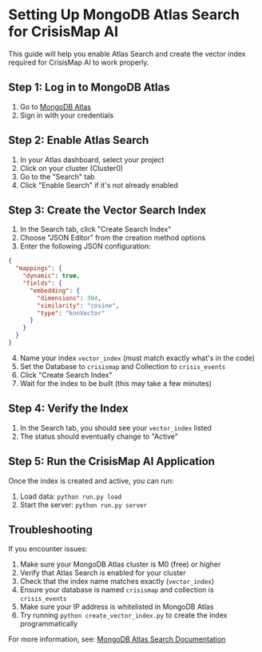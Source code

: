 # Setting Up MongoDB Atlas Search for CrisisMap AI

This guide will help you enable Atlas Search and create the vector index required for CrisisMap AI to work properly.

## Step 1: Log in to MongoDB Atlas

1. Go to [MongoDB Atlas](https://cloud.mongodb.com/)
2. Sign in with your credentials

## Step 2: Enable Atlas Search

1. In your Atlas dashboard, select your project
2. Click on your cluster (Cluster0)
3. Go to the "Search" tab
4. Click "Enable Search" if it's not already enabled

## Step 3: Create the Vector Search Index

1. In the Search tab, click "Create Search Index"
2. Choose "JSON Editor" from the creation method options
3. Enter the following JSON configuration:

```json
{
  "mappings": {
    "dynamic": true,
    "fields": {
      "embedding": {
        "dimensions": 384,
        "similarity": "cosine",
        "type": "knnVector"
      }
    }
  }
}
```

4. Name your index `vector_index` (must match exactly what's in the code)
5. Set the Database to `crisismap` and Collection to `crisis_events`
6. Click "Create Search Index"
7. Wait for the index to be built (this may take a few minutes)

## Step 4: Verify the Index

1. In the Search tab, you should see your `vector_index` listed
2. The status should eventually change to "Active"

## Step 5: Run the CrisisMap AI Application

Once the index is created and active, you can run:

1. Load data: `python run.py load`
2. Start the server: `python run.py server`

## Troubleshooting

If you encounter issues:

1. Make sure your MongoDB Atlas cluster is M0 (free) or higher
2. Verify that Atlas Search is enabled for your cluster
3. Check that the index name matches exactly (`vector_index`)
4. Ensure your database is named `crisismap` and collection is `crisis_events`
5. Make sure your IP address is whitelisted in MongoDB Atlas
6. Try running `python create_vector_index.py` to create the index programmatically

For more information, see:
[MongoDB Atlas Search Documentation](https://www.mongodb.com/docs/atlas/atlas-search/) 